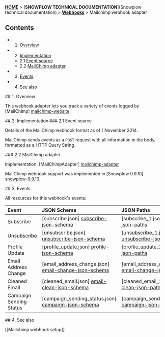<a name="top" />

[**HOME**](Home) > [**SNOWPLOW TECHNICAL DOCUMENTATION**](Snowplow technical documentation) > [**Webhooks**](Webhooks) > Mailchimp webhook adapter

## Contents

- 1. [Overview](#overview)  
- 2. [Implementation](#implementation)  
  - 2.1 [Event source](#source)  
  - 2.2 [MailChimp adapter](#adapter)  
- 3. [Events](#events)  
- 4. [See also](#see-also)

<a name="overview" />
## 1. Overview

This webhook adapter lets you track a variety of events logged by [MailChimp] [mailchimp-website].

<a name="implementation" />
## 2. Implementation

<a name="source" />
### 2.1 Event source

Details of the MailChimp webhook format as of 1 November 2014.

MailChimp sends events as a `POST` request with all information in the body, formatted as a HTTP Query String.

<a name="adapter" />
### 2.2 MailChimp adapter

Implementation: [MailChimpAdapter] [mailchimp-adapter]

MailChimp webhook support was implemented in [Snowplow 0.9.10] [snowplow-0.9.10].

<a name="events" />
## 3. Events

All resources for this webhook's events:

| **Event**      | **JSON Schema**                                  | **JSON Paths**                                    | **Redshift Table**                                     |
|:---------------|:-------------------------------------------------|:--------------------------------------------------|:-------------------------------------------------------|
| Subscribe               | [subscribe.json] [subscribe-json-schema]               | [subscribe_1.json] [subscribe-json-paths]               | [com_mailchimp_subscribe.sql] [subscribe-sql]               |
| Unsubscribe             | [unsubscribe.json] [unsubscribe-json-schema]           | [unsubscribe_1.json] [unsubscribe-json-paths]           | [com_mailchimp_unsubscribe.sql] [unsubscribe-sql]           |
| Profile Update          | [profile_update.json] [profile-json-schema]            | [profile_update_1.json] [profile-json-paths]            | [com_mailchimp_profile_update.sql] [profile-sql]            |
| Email Address Change    | [email_address_change.json] [email-change-json-schema] | [email_address_change_1.json] [email-change-json-paths] | [com_mailchimp_email_address_change.sql] [email-change-sql] |
| Cleaned Email           | [cleaned_email.json] [email-clean-json-schema]         | [cleaned_email_1.json] [email-clean-json-paths]         | [com_mailchimp_cleaned_email.sql] [email-clean-sql]         |
| Campaign Sending Status | [campaign_sending_status.json] [campaign-json-schema]  | [campaign_sending_status_1.json] [campaign-json-paths]  | [com_mailchimp_campaign_sending_status.sql] [campaign-sql]  |

<a name="see-also" />
## 4. See also

[[Mailchimp webhook setup]]

[mailchimp-website]: http://mailchimp.com/

[mailchimp-adapter]: https://github.com/snowplow/snowplow/blob/master/3-enrich/scala-common-enrich/src/main/scala/com.snowplowanalytics.snowplow.enrich/common/adapters/registry/MailchimpAdapter.scala
[snowplow-0.9.10]: https://github.com/snowplow/snowplow/releases/tag/0.9.10

[subscribe-json-schema]: xxx
[subscribe-json-paths]: xxx
[subscribe-sql]: xxx
[unsubscribe-json-schema]: xxx
[unsubscribe-json-paths]: xxx
[unsubscribe-sql]: xxx
[profile-json-schema]: xxx
[profile-json-paths]: xxx
[profile-sql]: xxx
[email-change-json-schema]: xxx
[email-change-json-paths]: xxx
[email-change-sql]: xxx
[email-clean-json-schema]: xxx
[email-clean-json-paths]: xxx
[email-clean-sql]: xxx
[campaign-json-schema]: xxx
[campaign-json-paths]: xxx
[campaign-sql]: xxx
